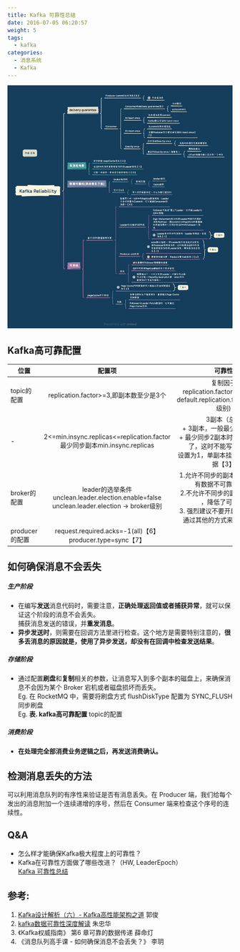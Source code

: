 ```yaml
---
title: Kafka 可靠性总结
date: 2016-07-05 06:20:57
weight: 5
tags:
  - kafka  
categories: 
  - 消息系统
  - Kafka    
---
```


<p></p>
<!-- more -->

![Kafka可靠性总结](./images/Kafka-Reliability.jpg)

## Kafka高可靠配置

位置 | 配置项| 可靠性
---|:-:|:-:
topic的配置|replication.factor>=3,即副本数至少是3个 |复制因子<br>replication.factor(topic级别) <br>default.replication.factor(broker级别)
-|2<=min.insync.replicas<=replication.factor <br> 最少同步副本min.insync.replicas| 3副本（总）<br>+ 3副本，一般最少同步2副本 <br>+ 最少同步2副本时，如2副本挂了，这时不能写，只能读.<br>设置为1，单副本挂了，就会丢数据【3】
broker的配置|leader的选举条件unclean.leader.election.enable=false <br> unclean.leader.election -> broker级别 |1.允许不同步的副本成为首领 ，有数据不可靠的风险.<br>2.不允许不同步的副本成为首领 ，降低了可用性. <br>3. 强烈建议不要开启它，还可以通过其他的方式来提升可用性
producer的配置|request.required.acks=-1(all)【6】 <br> producer.type=sync【7】|


## 如何确保消息不会丢失
##### 生产阶段 
+ 在编写**发送**消息代码时，需要注意，**正确处理返回值或者捕获异常**，就可以保证这个阶段的消息不会丢失。  
捕获消息发送的错误，并**重发消息**。  
+ **异步发送时**，则需要在回调方法里进行检查。这个地方是需要特别注意的，**很多丢消息的原因就是，使用了异步发送，却没有在回调中检查发送结果**。  

##### 存储阶段 
+ 通过配置**刷盘**和**复制**相关的参数，让消息写入到多个副本的磁盘上，来确保消息不会因为某个 Broker 宕机或者磁盘损坏而丢失。  
Eg. 在 RocketMQ 中，需要将刷盘方式 flushDiskType 配置为 SYNC_FLUSH 同步刷盘  
Eg. **表. kafka高可靠配置**  topic的配置  

##### 消费阶段 
+ **在处理完全部消费业务逻辑之后，再发送消费确认。**


## 检测消息丢失的方法
可以利用消息队列的有序性来验证是否有消息丢失。在 Producer 端，我们给每个发出的消息附加一个连续递增的序号，然后在 Consumer 端来检查这个序号的连续性。


## Q&A
+    怎么样才能确保Kafka极大程度上的可靠性？  
+    Kafka在可靠性方面做了哪些改进？（HW, LeaderEpoch）  
[Kafka 可靠性总结](../../../../2016/07/05/kafkaReliability/)


## 参考:
1. [Kafka设计解析（六）- Kafka高性能架构之道](http://www.jasongj.com/kafka/high_throughput/) 郭俊   
2. [kafka数据可靠性深度解读](https://blog.csdn.net/u013256816/article/details/71091774) 朱忠华
3. 《Kafka权威指南》 第6 章可靠的数据传递 薛命灯
4. 《消息队列高手课 - 如何确保消息不会丢失？》 李玥
